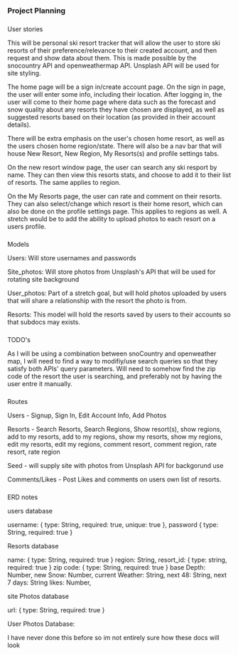 ### Project Planning

### 
User stories

This will be personal ski resort tracker that will allow the user to store
ski resorts of their preference/relevance to their created account, and then request and show data about them. This is made possible by the snocountry API and openweathermap API. Unsplash API will be used for site styling. 

The home page will be a sign in/create account page. On the sign in page, the user will enter some info, including their location. After logging in, the user will come to their home page where data such as the forecast and snow quality about any resorts they have chosen are displayed, as well as suggested resorts based on their location (as provided in their account details). 

There will be extra emphasis on the user's chosen home resort, as well as the users chosen home region/state. There will also be a nav bar that will house  New Resort, New Region, My Resorts(s) and profile settings tabs. 

On the new resort window page, the user can search any ski resport by name. They can then view this resorts stats, and choose to add it to their list of resorts. The same applies to region. 


On the My Resorts page, the user can rate and comment on their resorts. They can also select/change which resort is their home resort, which can also be done on the profile settings page. This applies to regions as well. A stretch would be to add the ability to upload photos to each resort on a users profile.

### 
Models

Users: Will store usernames and passwords

Site_photos: Will store photos from Unsplash's API that will be used for rotating site background

User_photos: Part of a stretch goal, but will hold photos uploaded by users that will share a relationship with the resort the photo is from.

Resorts: This model will hold the resorts saved by users to their accounts so that subdocs may exists. 

###
TODO's

As I will be using a combination between snoCountry and openweather map, I will need to find a way to modifiy/use search queries so that they satisfy both APIs' query parameters. Will need to somehow find the zip code of the resort the user is searching, and preferably not by having the user entre it manually. 


###
Routes

Users - Signup, Sign In, Edit Account Info, Add Photos

Resorts - Search Resorts, Search Regions, Show resort(s), show regions, add to my resorts, add to my regions, show my resorts, show my regions, edit my resorts, edit my regions, comment resort, comment region, rate resort, rate region

Seed - will supply site with photos from Unsplash API for backgorund use

Comments/Likes - Post Likes and comments on users own list of resorts. 

###
ERD notes

users database

username: {
    type: String,
    required: true,
    unique: true
}, password {
    type: String,
    required: true
}





Resorts database

name: {
    type: String,
    required: true
}
region: String,
resort_id: {
    type: string,
    required: true
}
zip code: {
    type: String,
    required: true
}
base Depth: Number,
new Snow: Number,
current Weather: String,
next 48: String,
next 7 days: String
likes: Number,



site  Photos database

url: {
    type: String,
    required: true
}

User Photos Database:

I have never done this before so im not entirely sure how these docs will look



